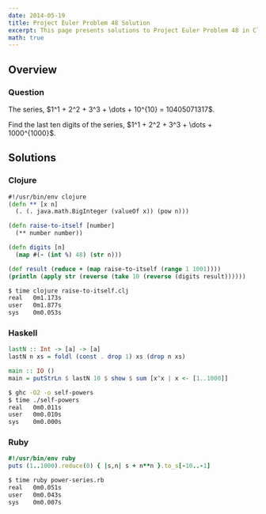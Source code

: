```yaml
---
date: 2014-05-19
title: Project Euler Problem 48 Solution
excerpt: This page presents solutions to Project Euler Problem 48 in Clojure, Haskell and Ruby.
math: true
---
```



## Overview


### Question

<p>
The series, $1^1 + 2^2 + 3^3 + \dots + 10^{10} = 10405071317$.
</p>

<p>
Find the last ten digits of the series, $1^1 + 2^2 + 3^3 + \dots + 1000^{1000}$.
</p>






## Solutions

### Clojure

```clojure
#!/usr/bin/env clojure
(defn ** [x n]
  (. (. java.math.BigInteger (valueOf x)) (pow n)))

(defn raise-to-itself [number]
  (** number number))

(defn digits [n]
  (map #(- (int %) 48) (str n)))

(def result (reduce + (map raise-to-itself (range 1 1001))))
(println (apply str (reverse (take 10 (reverse (digits result))))))
```


```bash
$ time clojure raise-to-itself.clj
real   0m1.173s
user   0m1.877s
sys    0m0.053s
```



### Haskell

```haskell
lastN :: Int -> [a] -> [a]
lastN n xs = foldl (const . drop 1) xs (drop n xs)

main :: IO ()
main = putStrLn $ lastN 10 $ show $ sum [x^x | x <- [1..1000]]
```


```bash
$ ghc -O2 -o self-powers
$ time ./self-powers
real   0m0.011s
user   0m0.010s
sys    0m0.000s
```



### Ruby

```ruby
#!/usr/bin/env ruby
puts (1..1000).reduce(0) { |s,n| s + n**n }.to_s[-10..-1]
```


```bash
$ time ruby power-series.rb
real   0m0.051s
user   0m0.043s
sys    0m0.007s
```


